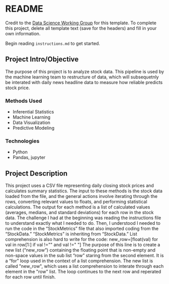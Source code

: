 # README

Credit to the [Data Science Working Group](http://datascience.codeforsanfrancisco.org) for this template. To complete this project, delete all template text (save for the headers) and fill in your own information.

Begin reading `instructions.md` to get started.

## Project Intro/Objective
The purpose of this project is to analyze stock data. This pipeline is used by the machine learning team to restructure of data, which will subsequetnly be interated with daily news headline data to measure how reliable predicts stock price. 


### Methods Used
* Inferential Statistics
* Machine Learning
* Data Visualization
* Predictive Modeling


### Technologies
* Python
* Pandas, jupyter


## Project Description

This project uses a CSV file representing daily closing stock prices and calculates summary statistics. The input to these methods is the stock data loaded from the file, and the general actions involve iterating through the rows, converting relevant values to floats, and performing statistical calculations. The output for each method is a list of calculated values (averages, medians, and standard deviations) for each row in the stock data. The challenge I had at the beginning was reading the instructions file to understand exactly what I needed to do. Then, I understood I needed to run the code in the “StockMetrics” file that also imported coding from the “StockData.” “StockMetrics” is inheriting from “StockData.” List comprehension is also hard to write for the code: new_row=[float(val) for val in row[1:] if val !="" and val !=" "] The purpose of this line is to create a new list (“new_row”) containing the floating point that is non-empty and non-space values in the sub list “row” staring from the second element. It is a “for” loop used in the context of a list comprehension. The new list is called "new_row", which uses a list comprehension to interate through each element in the "row" list. The loop continues to the next row and reperated for each row until finish. 

